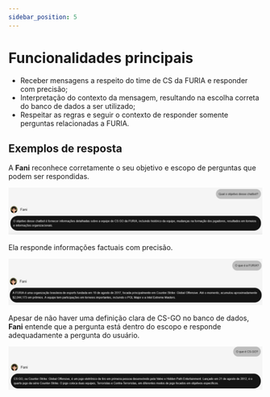 ```yaml
---
sidebar_position: 5
---
```


# Funcionalidades principais
- Receber mensagens a respeito do time de CS da FURIA e responder com precisão;
- Interpretação do contexto da mensagem, resultando na escolha correta do banco de dados a ser utilizado;
- Respeitar as regras e seguir o contexto de responder somente perguntas relacionadas a FURIA.

## Exemplos de resposta
A **Fani** reconhece corretamente o seu objetivo e escopo de perguntas que podem ser respondidas.

![Exemplo de interação 1](./assets/1_screenshot.png)

Ela responde informações factuais com precisão.

![Exemplo de interação 1](./assets/3_screenshot.png)

Apesar de não haver uma definição clara de CS-GO no banco de dados, **Fani** entende que a pergunta está dentro do escopo e responde adequadamente a pergunta do usuário.

![Exemplo de interação 1](./assets/4_screenshot.jpg)